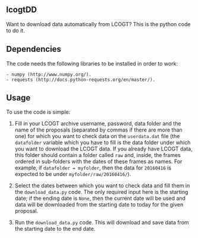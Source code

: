 lcogtDD
---------

Want to download data automatically from LCOGT? This is the python code to do it.

Dependencies
------------

The code needs the following libraries to be installed in order to work:

    - numpy (http://www.numpy.org/).
    - requests (http://docs.python-requests.org/en/master/).

Usage
-----

To use the code is simple: 

1. Fill in your LCOGT archive username, password, data folder and the name of 
   the proposals (separated by commas if there are more than one) for which you want 
   to check data on the `userdata.dat` file (the `datafolder` variable which you have 
   to fill is the data folder under which you want to download the LCOGT data. If you 
   already have LCOGT data, this folder should contain a folder called `raw` and, 
   inside, the frames ordered in sub-folders with the dates of these frames as names. 
   For example, if `datafolder = myfolder`, then the data for `20160416` is expected to be under
   `myfolder/raw/20160416/`). 

2. Select the dates between which you want to check data and fill them in the 
   `download_data.py` code. The only required input here is the starting date; if the 
   ending date is `None`, then the current date will be used and data will be downloaded 
   from the starting date to today for the given proposal.

3. Run the `download_data.py` code. This will download and save data from the starting 
   date to the end date.
